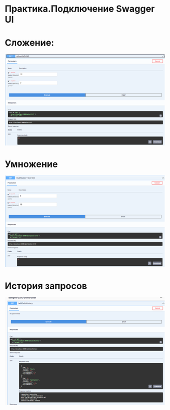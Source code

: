 # Практика.Подключение Swagger UI

# Сложение:
![screenshot](https://github.com/G4r1k/practice/blob/master/plusExample.png)

# Умножение
![screenshot](https://github.com/G4r1k/practice/blob/master/multiplicationExample.png)

# История запросов
![screenshot](https://github.com/G4r1k/practice/blob/master/image.png)
